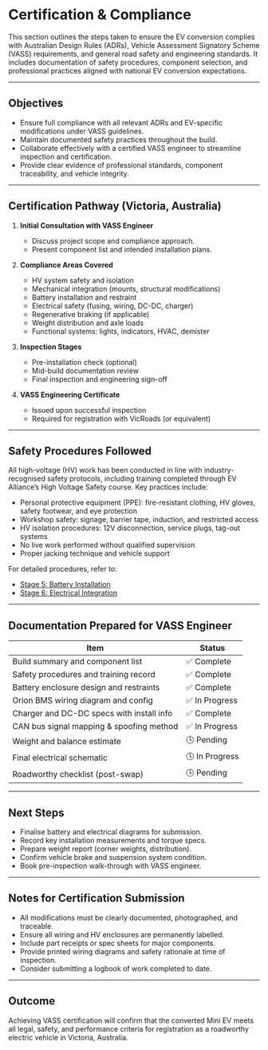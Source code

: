 # Certification & Compliance

This section outlines the steps taken to ensure the EV conversion complies with Australian Design Rules (ADRs), Vehicle Assessment Signatory Scheme (VASS) requirements, and general road safety and engineering standards. It includes documentation of safety procedures, component selection, and professional practices aligned with national EV conversion expectations.

---

## Objectives

- Ensure full compliance with all relevant ADRs and EV-specific modifications under VASS guidelines.
- Maintain documented safety practices throughout the build.
- Collaborate effectively with a certified VASS engineer to streamline inspection and certification.
- Provide clear evidence of professional standards, component traceability, and vehicle integrity.

---

## Certification Pathway (Victoria, Australia)

1. **Initial Consultation with VASS Engineer**
   - Discuss project scope and compliance approach.
   - Present component list and intended installation plans.

2. **Compliance Areas Covered**
   - HV system safety and isolation
   - Mechanical integration (mounts, structural modifications)
   - Battery installation and restraint
   - Electrical safety (fusing, wiring, DC-DC, charger)
   - Regenerative braking (if applicable)
   - Weight distribution and axle loads
   - Functional systems: lights, indicators, HVAC, demister

3. **Inspection Stages**
   - Pre-installation check (optional)
   - Mid-build documentation review
   - Final inspection and engineering sign-off

4. **VASS Engineering Certificate**
   - Issued upon successful inspection
   - Required for registration with VicRoads (or equivalent)

---

## Safety Procedures Followed

All high-voltage (HV) work has been conducted in line with industry-recognised safety protocols, including training completed through EV Alliance’s High Voltage Safety course. Key practices include:

- Personal protective equipment (PPE): fire-resistant clothing, HV gloves, safety footwear, and eye protection
- Workshop safety: signage, barrier tape, induction, and restricted access
- HV isolation procedures: 12V disconnection, service plugs, tag-out systems
- No live work performed without qualified supervision
- Proper jacking technique and vehicle support

For detailed procedures, refer to:
- [Stage 5: Battery Installation](/stage5_battery.md)
- [Stage 6: Electrical Integration](/stage6_electrical.md)

---

## Documentation Prepared for VASS Engineer

| Item                                      | Status         |
|-------------------------------------------|----------------|
| Build summary and component list          | ✅ Complete     |
| Safety procedures and training record     | ✅ Complete     |
| Battery enclosure design and restraints   | ✅ Complete     |
| Orion BMS wiring diagram and config       | ✅ In Progress  |
| Charger and DC-DC specs with install info | ✅ Complete     |
| CAN bus signal mapping & spoofing method  | ✅ In Progress  |
| Weight and balance estimate               | 🕓 Pending      |
| Final electrical schematic                | 🕓 In Progress  |
| Roadworthy checklist (post-swap)          | 🕓 Pending      |

---

## Next Steps

- Finalise battery and electrical diagrams for submission.
- Record key installation measurements and torque specs.
- Prepare weight report (corner weights, distribution).
- Confirm vehicle brake and suspension system condition.
- Book pre-inspection walk-through with VASS engineer.

---

## Notes for Certification Submission

- All modifications must be clearly documented, photographed, and traceable.
- Ensure all wiring and HV enclosures are permanently labelled.
- Include part receipts or spec sheets for major components.
- Provide printed wiring diagrams and safety rationale at time of inspection.
- Consider submitting a logbook of work completed to date.

---

## Outcome

Achieving VASS certification will confirm that the converted Mini EV meets all legal, safety, and performance criteria for registration as a roadworthy electric vehicle in Victoria, Australia.

